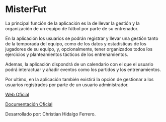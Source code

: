 MisterFut
============================

La principal función de la aplicación es la de llevar la gestión y la organización de un
equipo de fútbol por parte de su entrenador.

En la aplicación los usuarios se podrán registrar y llevar una gestión tanto de la
temporada del equipo, como de los datos y estadísticas de los jugadores de su equipo, y,
opcionalmente, tener organizados todos los ejercicios y planteamientos tácticos de los
entrenamientos.

Ademas, la aplicación dispondrá de un calendario con el que el usuario podrá interactuar
y añadir eventos como los partidos y los entrenamientos.

Por ultimo, en la aplicación también existirá la opción de gestionar a los usuarios
registrados por parte de un usuario administrador.

[Web Oficial](http://misterfut.herokuapp.com/)

[Documentación Oficial](https://christianchf.github.io/misterfut/)

Desarrollado por: Christian Hidalgo Ferrero.
